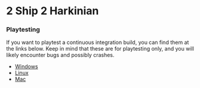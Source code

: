 # 2 Ship 2 Harkinian

### Playtesting
If you want to playtest a continuous integration build, you can find them at the links below. Keep in mind that these are for playtesting only, and you will likely encounter bugs and possibly crashes. 

* [Windows](https://nightly.link/Quorsor/2ship2harkinian/workflows/main/casual-play/2ship-windows.zip)
* [Linux](https://nightly.link/Quorsor/2ship2harkinian/workflows/main/casual-play/2ship-linux.zip)
* [Mac](https://nightly.link/Quorsor/2ship2harkinian/workflows/main/casual-play/2ship-mac.zip)
